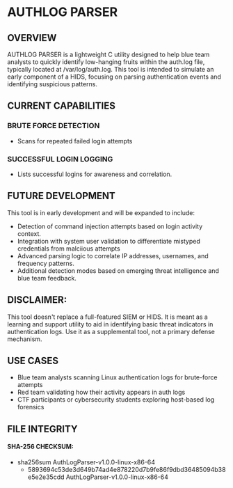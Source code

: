 # AUTHLOG PARSER

## OVERVIEW
AUTHLOG PARSER is a lightweight C utility designed to help blue team analysts to quickly identify low-hanging fruits within the auth.log file, typically located at /var/log/auth.log. This tool is intended to simulate an early component of a HIDS, focusing on parsing authentication events and identifying suspicious patterns.

## CURRENT CAPABILITIES
### BRUTE FORCE DETECTION
* Scans for repeated failed login attempts

### SUCCESSFUL LOGIN LOGGING
* Lists successful logins for awareness and correlation.
  
## FUTURE DEVELOPMENT
This tool is in early development and will be expanded to include:
* Detection of command injection attempts based on login activity context.
* Integration with system user validation to differentiate mistyped credentials from malciious attempts
* Advanced parsing logic to correlate IP addresses, usernames, and frequency patterns.
* Additional detection modes based on emerging threat intelligence and blue team feedback.

## DISCLAIMER:
This tool doesn't replace a full-featured SIEM or HIDS. It is meant as a learning and support utility to aid in identifying basic threat indicators in authentication logs. Use it as a supplemental tool, not a primary defense mechanism.

## USE CASES
* Blue team analysts scanning Linux authentication logs for brute-force attempts
* Red team validating how their activity appears in auth logs
* CTF participants or cybersecurity students exploring host-based log forensics

## FILE INTEGRITY

#### SHA-256 CHECKSUM: 
 - sha256sum AuthLogParser-v1.0.0-linux-x86-64  
    - 5893694c53de3d649b74ad4e878220d7b9fe86f9dbd36485094b38e5e2e35cdd  AuthLogParser-v1.0.0-linux-x86-64
